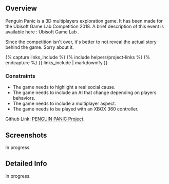 <!---
Grégoire Boiron <gregoire.boiron@gmail.com>
Copyright (c) 2018 Grégoire Boiron  All Rights Reserved.
--->

Overview
--------------------
Penguin Panic is a 3D multiplayers exploration game. It has been made for the Ubisoft Game Lab Competition 2018. A brief description of this event is available here : Ubisoft Game Lab .

Since the competition isn't over, it's better to not reveal the actual story behind the game. Sorry about it.

{% capture links_include %}
{% include helpers/project-links %}
{% endcapture %}
{{ links_include | markdownify }}

### Constraints
* The game needs to highlight a real social cause.
* The game needs to include an AI that change depending on players behaviors.
* The game needs to include a multiplayer aspect.
* The game needs to be played with an XBOX 360 controller.

<span class="table_title">Github Link</span>: <a href="https://github.com/Graygzou/penguin-panic">PENGUIN PANIC Project</a>.

Screenshots
--------------------
In progress.

Detailed Info
--------------------
In progress.
